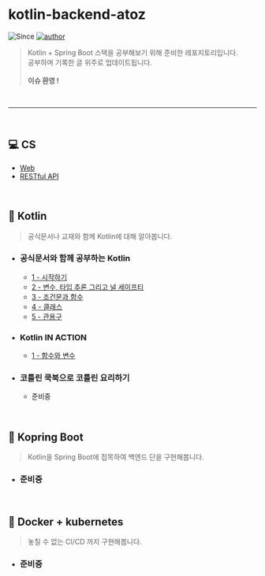 # kotlin-backend-atoz

![Since](https://img.shields.io/badge/since-2022.02.02-9866FF.svg?style=flat-square)
[![author](https://img.shields.io/badge/author-devkwonsehoon-0066FF.svg?style=flat-square)](https://velog.io/@devkwonsehoon)

> Kotlin + Spring Boot 스택을 공부해보기 위해 준비한 레포지토리입니다. <br>
> 공부하며 기록한 글 위주로 업데이트됩니다. <br> <br>
> <b>이슈 환영 !</b>

<br>

---

<br>

## 💻 CS
- [Web](https://velog.io/@devkwonsehoon/Web%EC%9D%84-ARABOZA-1)
- [RESTful API](https://velog.io/@devkwonsehoon/What-is-RESTful)

<br>


## 🦖 Kotlin
> 공식문서나 교재와 함께 Kotlin에 대해 알아봅니다.

- ### 공식문서와 함께 공부하는 Kotlin

    - [1 - 시작하기](https://velog.io/@devkwonsehoon/Kotlin-%EA%B3%B5%EC%8B%9D%EB%AC%B8%EC%84%9C%EB%A1%9C-%EC%B9%9C%ED%95%B4%EC%A7%80%EA%B8%B0-1)
    - [2 - 변수, 타입 추론 그리고 널 세이프티](https://velog.io/@devkwonsehoon/Kotlin-%EA%B3%B5%EC%8B%9D%EB%AC%B8%EC%84%9C%EB%A1%9C-%EC%B9%9C%ED%95%B4%EC%A7%80%EA%B8%B0-2)
    - [3 - 조건문과 함수](https://velog.io/@devkwonsehoon/Kotlin-%EA%B3%B5%EC%8B%9D%EB%AC%B8%EC%84%9C%EB%A1%9C-%EC%B9%9C%ED%95%B4%EC%A7%80%EA%B8%B0-3)
    - [4 - 클래스](https://velog.io/@devkwonsehoon/Kotlin-%EA%B3%B5%EC%8B%9D%EB%AC%B8%EC%84%9C%EB%A1%9C-%EC%B9%9C%ED%95%B4%EC%A7%80%EA%B8%B0-4)
    - [5 - 관용구](https://velog.io/@devkwonsehoon/Kotlin-%EA%B3%B5%EC%8B%9D%EB%AC%B8%EC%84%9C%EB%A1%9C-%EC%B9%9C%ED%95%B4%EC%A7%80%EA%B8%B0-5)

- ### Kotlin IN ACTION

  - [1 - 함수와 변수](https://velog.io/@devkwonsehoon/Kotlin-IN-ACTION-1%ED%95%A8%EC%88%98%EC%99%80-%EB%B3%80%EC%88%98)

- ### 코틀린 쿡북으로 코틀린 요리하기

  - 준비중
  
  
<br>


## 🚀 Kopring Boot

> Kotlin을 Spring Boot에 접목하여 백엔드 단을 구현해봅니다.

- ### 준비중

<br>


## 🐳 Docker + kubernetes

> 놓칠 수 없는 CI/CD 까지 구현해봅니다.

- ### 준비중
